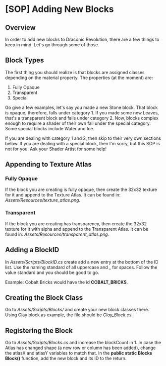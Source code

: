 
# [SOP] Adding New Blocks

## Overview

In order to add new blocks to Draconic Revolution, there are a few things to keep in mind.
Let's go through some of those.

## Block Types

The first thing you should realize is that blocks are assigned classes depending on the material property.
The properties (at the moment) are:

1. Fully Opaque
2. Transparent
3. Special

Go give a few examples, let's say you made a new Stone block. That block is opaque, therefore, falls under category 1. If you made some new Leaves, that's a transparent block and falls under category 2.
Now, blocks complex enough to require a shader of their own fall under the special category. Some special blocks include Water and Ice.

If you are dealing with category 1 and 2, then skip to their very own sections below. If you are dealing with a special block, then I'm sorry, but this SOP is not for you. Ask your Shader Artist for some help!

## Appending to Texture Atlas

### Fully Opaque

If the block you are creating is fully opaque, then create the 32x32 texture for it and append to the Texture Atlas. It can be found in: *Assets/Resources/texture_atlas.png*.

### Transparent

If the block you are creating has transparency, then create the 32x32 texture for it with alpha and append to the Transparent Atlas. It can be found in: *Assets/Resources/transparent_atlas.png*.


## Adding a BlockID

In *Assets/Scripts/BlockID.cs* create add a new entry at the bottom of the ID list. Use the naming standard of all uppercase and *_* for spaces.
Follow the value standard and you should be good to go.

Example: Cobalt Bricks would have the id **COBALT_BRICKS**.

## Creating the Block Class

Go to *Assets/Scripts/Blocks/* and create your new block classes there. Using Clay block as example, the file should be *Clay_Block.cs*.

## Registering the Block

Go to *Assets/Scripts/Blocks.cs* and increase the blockCount in 1. In case the Atlas has changed shape (a new row or column has been added), change the atlasX and atlasY variables to match that.
In the **public static Blocks Block()** function, add the new block and its ID to the return.